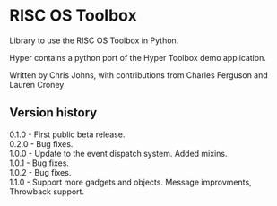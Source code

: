 # RISC OS Toolbox

Library to use the RISC OS Toolbox in Python.

Hyper contains a python port of the Hyper Toolbox demo application.

Written by Chris Johns, with contributions from Charles Ferguson and Lauren Croney

## Version history

0.1.0 - First public beta release.\
0.2.0 - Bug fixes.\
1.0.0 - Update to the event dispatch system. Added mixins.\
1.0.1 - Bug fixes.\
1.0.2 - Bug fixes.\
1.1.0 - Support more gadgets and objects. Message improvments, Throwback support.

